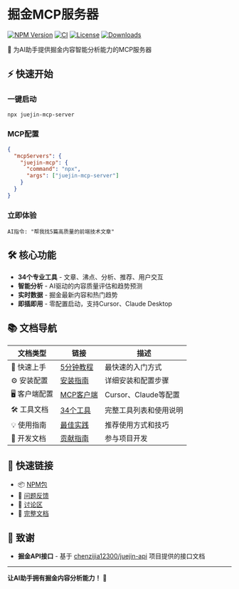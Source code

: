 # 掘金MCP服务器

[![NPM Version](https://img.shields.io/npm/v/juejin-mcp-server)](https://www.npmjs.com/package/juejin-mcp-server)
[![CI](https://github.com/h7ml/juejin-mcp-server/workflows/CI/badge.svg)](https://github.com/h7ml/juejin-mcp-server/actions)
[![License](https://img.shields.io/npm/l/juejin-mcp-server)](https://github.com/h7ml/juejin-mcp-server/blob/main/LICENSE)
[![Downloads](https://img.shields.io/npm/dm/juejin-mcp-server)](https://www.npmjs.com/package/juejin-mcp-server)

🚀 为AI助手提供掘金内容智能分析能力的MCP服务器

## ⚡ 快速开始

### 一键启动

```bash
npx juejin-mcp-server
```

### MCP配置

```json
{
  "mcpServers": {
    "juejin-mcp": {
      "command": "npx",
      "args": ["juejin-mcp-server"]
    }
  }
}
```

### 立即体验

```text
AI指令: "帮我找5篇高质量的前端技术文章"
```

## 🛠️ 核心功能

- **34个专业工具** - 文章、沸点、分析、推荐、用户交互
- **智能分析** - AI驱动的内容质量评估和趋势预测
- **实时数据** - 掘金最新内容和热门趋势
- **即插即用** - 零配置启动，支持Cursor、Claude Desktop

## 📚 文档导航

| 文档类型      | 链接                                       | 描述                   |
| ------------- | ------------------------------------------ | ---------------------- |
| 🚀 快速上手   | [5分钟教程](./docs/quick-start.md)         | 最快速的入门方式       |
| ⚙️ 安装配置   | [安装指南](./docs/installation.md)         | 详细安装和配置步骤     |
| 🖥️ 客户端配置 | [MCP客户端](./docs/mcp-clients.md)         | Cursor、Claude等配置   |
| 🛠️ 工具文档   | [34个工具](./docs/tools/README.md)         | 完整工具列表和使用说明 |
| 💡 使用指南   | [最佳实践](./docs/usage/best-practices.md) | 推荐使用方式和技巧     |
| 🔧 开发文档   | [贡献指南](./CONTRIBUTING.md)              | 参与项目开发           |

## 🔗 快速链接

- 📦 [NPM包](https://www.npmjs.com/package/juejin-mcp-server)
- 🐛 [问题反馈](https://github.com/h7ml/juejin-mcp-server/issues)
- 💬 [讨论区](https://github.com/h7ml/juejin-mcp-server/discussions)
- 📖 [完整文档](./docs/README.md)

## 🙏 致谢

- **掘金API接口** - 基于 [chenzijia12300/juejin-api](https://github.com/chenzijia12300/juejin-api) 项目提供的接口文档

---

**让AI助手拥有掘金内容分析能力！** 🚀
